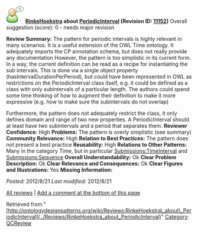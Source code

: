 [![](../images/thumb/2/29/Reviewer.png/48px-Reviewer.png)](../Image/Reviewer.png "Reviewer.png")
__[RinkeHoekstra](../User/RinkeHoekstra "User:RinkeHoekstra") about [PeriodicInterval](../Submissions/PeriodicInterval "Submissions:PeriodicInterval") (Revision ID: [11152](../Submissions/PeriodicInterval@oldid=11152 "http://ontologydesignpatterns.org/wiki/Submissions:PeriodicInterval?oldid=11152"))__
Overall suggestion (score): 0 - needs major revision




 __Review Summary:__ The pattern for periodic intervals is highly relevant in many scenarios. It is a useful extension of the OWL Time ontology. It adequately imports the CP annotation schema, but does not really provide any documentation 
However, the pattern is too simplistic in its current form. In a way, the current definition can be read as a recipe for instantiating the sub intervals. This is done via a single object property (hasIntervalDurationPerPeriod), but could have been represented in OWL as restrictions on the PeriodicInterval class itself, e.g. it could be defined as a class with only subintervals of a particular length. The authors could spend some time thinking of how to augment their definition to make it more expressive (e.g. how to make sure the subintervals do not overlap)



Furthermore, the pattern does not adequately restrict the class, it only defines domain and range of two new properties. A PeriodicInterval should at least have two subintervals and a period that separates them.
__Reviewer Confidence:__ High
__Problems:__ The pattern is overly simplistic (see summary)
__Community Relevance:__ High
__Relation to Best Practices:__ The pattern does not present a best practice
__Reusability:__ High
__Relations to Other Patterns:__ Many in the category Time, but in particular [Submissions:TimeInterval](../Submissions/TimeInterval "Submissions:TimeInterval") and [Submissions:Sequence](../Submissions/Sequence "Submissions:Sequence")
__Overall Understandability:__ Ok
__Clear Problem Description:__ Ok
__Clear Relevance and Consequences:__ Ok
__Clear Figures and Illustrations:__ Yes
__Missing Information:__ 

_Posted:_ 2012/8/21 _Last modified:_ 2012/8/21



[All reviews](../Reviews/Main "Reviews:Main") | [Add a comment at the bottom of this page](index.php@title=Odp%253AAdd_comment&target=../Reviews/RinkeHoekstra_about_PeriodicInterval#New_comment "http://ontologydesignpatterns.org/wiki/index.php?title=Odp:Add_comment&target=Reviews:RinkeHoekstra_about_PeriodicInterval#New_comment")


Retrieved from "[http://ontologydesignpatterns.org/wiki/Reviews:RinkeHoekstra\_about\_PeriodicInterval](../Reviews/RinkeHoekstra_about_PeriodicInterval)"
 [Category](http://ontologydesignpatterns.org/wiki/Special:Categories "Special:Categories"): [QCReview](../Category/QCReview "Category:QCReview")